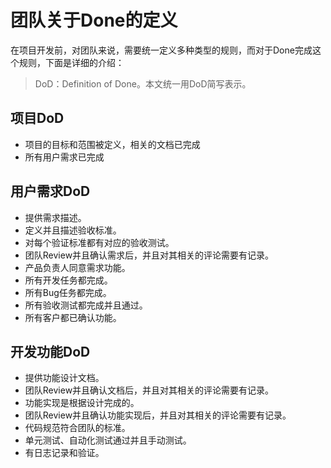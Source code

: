 # 团队关于Done的定义
在项目开发前，对团队来说，需要统一定义多种类型的规则，而对于Done完成这个规则，下面是详细的介绍：

> DoD：Definition of Done。本文统一用DoD简写表示。

## 项目DoD
* 项目的目标和范围被定义，相关的文档已完成
* 所有用户需求已完成

## 用户需求DoD
* 提供需求描述。
* 定义并且描述验收标准。
* 对每个验证标准都有对应的验收测试。
* 团队Review并且确认需求后，并且对其相关的评论需要有记录。
* 产品负责人同意需求功能。
* 所有开发任务都完成。
* 所有Bug任务都完成。
* 所有验收测试都完成并且通过。
* 所有客户都已确认功能。

## 开发功能DoD
* 提供功能设计文档。
* 团队Review并且确认文档后，并且对其相关的评论需要有记录。
* 功能实现是根据设计完成的。
* 团队Review并且确认功能实现后，并且对其相关的评论需要有记录。
* 代码规范符合团队的标准。
* 单元测试、自动化测试通过并且手动测试。
* 有日志记录和验证。


